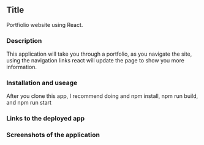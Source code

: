 ## Title
Portfiolio website using React. 

### Description
This application will take you through a portfolio, as you navigate the site, using the navigation links react will update the page to show you more information. 

### Installation and useage
After you clone this app, I recommend doing and npm install, npm run build, and npm run start

### Links to the deployed app

### Screenshots of the application